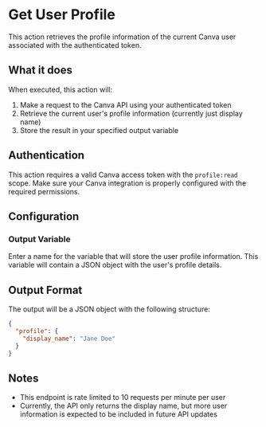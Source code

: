 # Get User Profile

This action retrieves the profile information of the current Canva user associated with the authenticated token.

## What it does

When executed, this action will:
1. Make a request to the Canva API using your authenticated token
2. Retrieve the current user's profile information (currently just display name)
3. Store the result in your specified output variable

## Authentication

This action requires a valid Canva access token with the `profile:read` scope. Make sure your Canva integration is properly configured with the required permissions.

## Configuration

### Output Variable

Enter a name for the variable that will store the user profile information. This variable will contain a JSON object with the user's profile details.

## Output Format

The output will be a JSON object with the following structure:

```json
{
  "profile": {
    "display_name": "Jane Doe"
  }
}
```

## Notes

- This endpoint is rate limited to 10 requests per minute per user
- Currently, the API only returns the display name, but more user information is expected to be included in future API updates